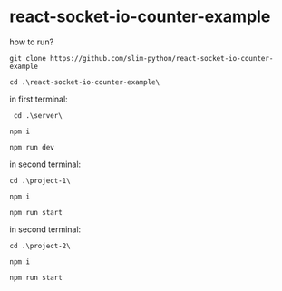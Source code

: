 ﻿# react-socket-io-counter-example

how to run?

`git clone https://github.com/slim-python/react-socket-io-counter-example`

`cd .\react-socket-io-counter-example\`

in first terminal:

` cd .\server\`

`npm i`

`npm run dev`

in second terminal:

`cd .\project-1\`

`npm i`

`npm run start`

in second terminal:

`cd .\project-2\`

`npm i`

`npm run start`
